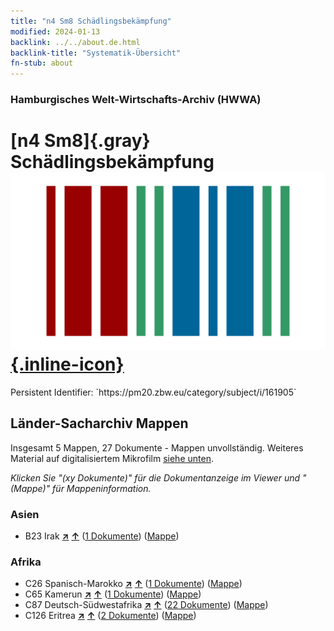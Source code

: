 ```yaml
---
title: "n4 Sm8 Schädlingsbekämpfung"
modified: 2024-01-13
backlink: ../../about.de.html
backlink-title: "Systematik-Übersicht"
fn-stub: about
---
```


### Hamburgisches Welt-Wirtschafts-Archiv (HWWA)

# [n4 Sm8]{.gray}&#8201; Schädlingsbekämpfung &#160; [![Wikidata](/images/Wikidata-logo.svg "Wikidata"){.inline-icon}](http://www.wikidata.org/entity/Q104710532)

<div class="hint">Persistent Identifier: `https://pm20.zbw.eu/category/subject/i/161905`</div>







## Länder-Sacharchiv Mappen






Insgesamt 5 Mappen, 27 Dokumente - Mappen unvollständig. Weiteres Material auf digitalisiertem Mikrofilm [siehe unten](#filmsections).

_Klicken Sie "(xy Dokumente)" für die Dokumentanzeige im Viewer und "(Mappe)" für Mappeninformation._




### Asien

- B23 Irak [**&nearr;**](../../../geo/i/141113/about.de.html "Irak (alle Mappen)") [**&uarr;**](../../../geo/about.de.html#B23 "Ländersystematik") (<a href="https://pm20.zbw.eu/iiifview/folder/sh/141113,161905" title="über: Irak : Schädlingsbekämpfung" target="_blank">1 Dokumente</a>) ([Mappe](../../../../folder/sh/1411xx/141113/1619xx/161905/about.de.html))

### Afrika

- C26 Spanisch-Marokko [**&nearr;**](../../../geo/i/141359/about.de.html "Spanisch-Marokko (alle Mappen)") [**&uarr;**](../../../geo/about.de.html#C26 "Ländersystematik") (<a href="https://pm20.zbw.eu/iiifview/folder/sh/141359,161905" title="über: Spanisch-Marokko : Schädlingsbekämpfung" target="_blank">1 Dokumente</a>) ([Mappe](../../../../folder/sh/1413xx/141359/1619xx/161905/about.de.html))
- C65 Kamerun [**&nearr;**](../../../geo/i/141410/about.de.html "Kamerun (alle Mappen)") [**&uarr;**](../../../geo/about.de.html#C65 "Ländersystematik") (<a href="https://pm20.zbw.eu/iiifview/folder/sh/141410,161905" title="über: Kamerun : Schädlingsbekämpfung" target="_blank">1 Dokumente</a>) ([Mappe](../../../../folder/sh/1414xx/141410/1619xx/161905/about.de.html))
- C87 Deutsch-Südwestafrika [**&nearr;**](../../../geo/i/141450/about.de.html "Deutsch-Südwestafrika (alle Mappen)") [**&uarr;**](../../../geo/about.de.html#C87 "Ländersystematik") (<a href="https://pm20.zbw.eu/iiifview/folder/sh/141450,161905" title="über: Deutsch-Südwestafrika : Schädlingsbekämpfung" target="_blank">22 Dokumente</a>) ([Mappe](../../../../folder/sh/1414xx/141450/1619xx/161905/about.de.html))
- C126 Eritrea [**&nearr;**](../../../geo/i/141483/about.de.html "Eritrea (alle Mappen)") [**&uarr;**](../../../geo/about.de.html#C126 "Ländersystematik") (<a href="https://pm20.zbw.eu/iiifview/folder/sh/141483,161905" title="über: Eritrea : Schädlingsbekämpfung" target="_blank">2 Dokumente</a>) ([Mappe](../../../../folder/sh/1414xx/141483/1619xx/161905/about.de.html))



<a id="filmsections" />













